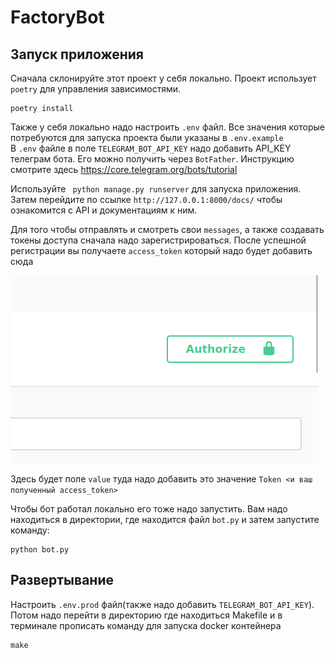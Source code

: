 # FactoryBot
## Запуск приложения 
Сначала склонируйте этот проект у себя локально.
Проект использует `poetry` для управления зависимостями.
```shell
poetry install
```
Также у себя локально надо настроить `.env` файл. Все значения
которые потребуются для запуска проекта были указаны в `.env.example`
<br> В `.env` файле в поле `TELEGRAM_BOT_API_KEY` надо добавить API_KEY телеграм бота.
Его можно получить через `BotFather`. Инструкцию смотрите здесь 
https://core.telegram.org/bots/tutorial

Используйте ``` python manage.py runserver``` для запуска приложения.
Затем перейдите по ссылке `http://127.0.0.1:8000/docs/` чтобы ознакомится с API
и документациям к ним.

Для того чтобы отправлять и смотреть свои `messages`, а также создавать токены доступа сначала надо зарегистрироваться. 
После успешной регистрации вы получаете `access_token` который надо будет добавить сюда

![img.png](img.png)

Здесь будет поле `value` туда надо добавить это значение `Token <и ваш полученный access_token>` 

Чтобы бот работал локально его тоже надо запустить. Вам надо находиться в директории,
где находится файл `bot.py` и затем запустите команду:

```shell
python bot.py
```

## Развертывание
Настроить `.env.prod` файл(также надо добавить `TELEGRAM_BOT_API_KEY`). 
Потом надо перейти в директорию где находиться Makefile и в терминале прописать команду для запуска docker контейнера
```shell
make
```
